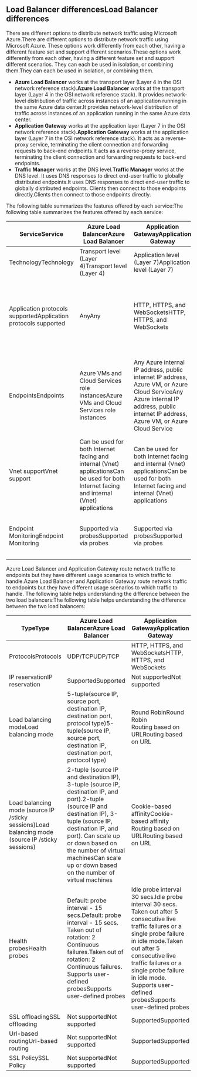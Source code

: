 ## <a name="load-balancer-differences"></a><span data-ttu-id="06ecf-101">Load Balancer differences</span><span class="sxs-lookup"><span data-stu-id="06ecf-101">Load Balancer differences</span></span>

<span data-ttu-id="06ecf-102">There are different options to distribute network traffic using Microsoft Azure.</span><span class="sxs-lookup"><span data-stu-id="06ecf-102">There are different options to distribute network traffic using Microsoft Azure.</span></span> <span data-ttu-id="06ecf-103">These options work differently from each other, having a different feature set and support different scenarios.</span><span class="sxs-lookup"><span data-stu-id="06ecf-103">These options work differently from each other, having a different feature set and support different scenarios.</span></span> <span data-ttu-id="06ecf-104">They can each be used in isolation, or combining them.</span><span class="sxs-lookup"><span data-stu-id="06ecf-104">They can each be used in isolation, or combining them.</span></span>

* <span data-ttu-id="06ecf-105">**Azure Load Balancer** works at the transport layer (Layer 4 in the OSI network reference stack).</span><span class="sxs-lookup"><span data-stu-id="06ecf-105">**Azure Load Balancer** works at the transport layer (Layer 4 in the OSI network reference stack).</span></span> <span data-ttu-id="06ecf-106">It provides network-level distribution of traffic across instances of an application running in the same Azure data center.</span><span class="sxs-lookup"><span data-stu-id="06ecf-106">It provides network-level distribution of traffic across instances of an application running in the same Azure data center.</span></span>
* <span data-ttu-id="06ecf-107">**Application Gateway** works at the application layer (Layer 7 in the OSI network reference stack).</span><span class="sxs-lookup"><span data-stu-id="06ecf-107">**Application Gateway** works at the application layer (Layer 7 in the OSI network reference stack).</span></span> <span data-ttu-id="06ecf-108">It acts as a reverse-proxy service, terminating the client connection and forwarding requests to back-end endpoints.</span><span class="sxs-lookup"><span data-stu-id="06ecf-108">It acts as a reverse-proxy service, terminating the client connection and forwarding requests to back-end endpoints.</span></span>
* <span data-ttu-id="06ecf-109">**Traffic Manager** works at the DNS level.</span><span class="sxs-lookup"><span data-stu-id="06ecf-109">**Traffic Manager** works at the DNS level.</span></span>  <span data-ttu-id="06ecf-110">It uses DNS responses to direct end-user traffic to globally distributed endpoints.</span><span class="sxs-lookup"><span data-stu-id="06ecf-110">It uses DNS responses to direct end-user traffic to globally distributed endpoints.</span></span> <span data-ttu-id="06ecf-111">Clients then connect to those endpoints directly.</span><span class="sxs-lookup"><span data-stu-id="06ecf-111">Clients then connect to those endpoints directly.</span></span>

<span data-ttu-id="06ecf-112">The following table summarizes the features offered by each service:</span><span class="sxs-lookup"><span data-stu-id="06ecf-112">The following table summarizes the features offered by each service:</span></span>

| <span data-ttu-id="06ecf-113">Service</span><span class="sxs-lookup"><span data-stu-id="06ecf-113">Service</span></span> | <span data-ttu-id="06ecf-114">Azure Load Balancer</span><span class="sxs-lookup"><span data-stu-id="06ecf-114">Azure Load Balancer</span></span> | <span data-ttu-id="06ecf-115">Application Gateway</span><span class="sxs-lookup"><span data-stu-id="06ecf-115">Application Gateway</span></span> | <span data-ttu-id="06ecf-116">Traffic Manager</span><span class="sxs-lookup"><span data-stu-id="06ecf-116">Traffic Manager</span></span> |
| --- | --- | --- | --- |
| <span data-ttu-id="06ecf-117">Technology</span><span class="sxs-lookup"><span data-stu-id="06ecf-117">Technology</span></span> |<span data-ttu-id="06ecf-118">Transport level (Layer 4)</span><span class="sxs-lookup"><span data-stu-id="06ecf-118">Transport level (Layer 4)</span></span> |<span data-ttu-id="06ecf-119">Application level (Layer 7)</span><span class="sxs-lookup"><span data-stu-id="06ecf-119">Application level (Layer 7)</span></span> |<span data-ttu-id="06ecf-120">DNS level</span><span class="sxs-lookup"><span data-stu-id="06ecf-120">DNS level</span></span> |
| <span data-ttu-id="06ecf-121">Application protocols supported</span><span class="sxs-lookup"><span data-stu-id="06ecf-121">Application protocols supported</span></span> |<span data-ttu-id="06ecf-122">Any</span><span class="sxs-lookup"><span data-stu-id="06ecf-122">Any</span></span> |<span data-ttu-id="06ecf-123">HTTP, HTTPS, and WebSockets</span><span class="sxs-lookup"><span data-stu-id="06ecf-123">HTTP, HTTPS, and WebSockets</span></span> |<span data-ttu-id="06ecf-124">Any (An HTTP endpoint is required for endpoint monitoring)</span><span class="sxs-lookup"><span data-stu-id="06ecf-124">Any (An HTTP endpoint is required for endpoint monitoring)</span></span> |
| <span data-ttu-id="06ecf-125">Endpoints</span><span class="sxs-lookup"><span data-stu-id="06ecf-125">Endpoints</span></span> |<span data-ttu-id="06ecf-126">Azure VMs and Cloud Services role instances</span><span class="sxs-lookup"><span data-stu-id="06ecf-126">Azure VMs and Cloud Services role instances</span></span> |<span data-ttu-id="06ecf-127">Any Azure internal IP address, public internet IP address, Azure VM, or Azure Cloud Service</span><span class="sxs-lookup"><span data-stu-id="06ecf-127">Any Azure internal IP address, public internet IP address, Azure VM, or Azure Cloud Service</span></span> |<span data-ttu-id="06ecf-128">Azure VMs, Cloud Services, Azure Web Apps, and external endpoints</span><span class="sxs-lookup"><span data-stu-id="06ecf-128">Azure VMs, Cloud Services, Azure Web Apps, and external endpoints</span></span> |
| <span data-ttu-id="06ecf-129">Vnet support</span><span class="sxs-lookup"><span data-stu-id="06ecf-129">Vnet support</span></span> |<span data-ttu-id="06ecf-130">Can be used for both Internet facing and internal (Vnet) applications</span><span class="sxs-lookup"><span data-stu-id="06ecf-130">Can be used for both Internet facing and internal (Vnet) applications</span></span> |<span data-ttu-id="06ecf-131">Can be used for both Internet facing and internal (Vnet) applications</span><span class="sxs-lookup"><span data-stu-id="06ecf-131">Can be used for both Internet facing and internal (Vnet) applications</span></span> |<span data-ttu-id="06ecf-132">Only supports Internet-facing applications</span><span class="sxs-lookup"><span data-stu-id="06ecf-132">Only supports Internet-facing applications</span></span> |
| <span data-ttu-id="06ecf-133">Endpoint Monitoring</span><span class="sxs-lookup"><span data-stu-id="06ecf-133">Endpoint Monitoring</span></span> |<span data-ttu-id="06ecf-134">Supported via probes</span><span class="sxs-lookup"><span data-stu-id="06ecf-134">Supported via probes</span></span> |<span data-ttu-id="06ecf-135">Supported via probes</span><span class="sxs-lookup"><span data-stu-id="06ecf-135">Supported via probes</span></span> |<span data-ttu-id="06ecf-136">Supported via HTTP/HTTPS GET</span><span class="sxs-lookup"><span data-stu-id="06ecf-136">Supported via HTTP/HTTPS GET</span></span> |

<span data-ttu-id="06ecf-137">Azure Load Balancer and Application Gateway route network traffic to endpoints but they have different usage scenarios to which traffic to handle.</span><span class="sxs-lookup"><span data-stu-id="06ecf-137">Azure Load Balancer and Application Gateway route network traffic to endpoints but they have different usage scenarios to which traffic to handle.</span></span> <span data-ttu-id="06ecf-138">The following table helps understanding the difference between the two load balancers:</span><span class="sxs-lookup"><span data-stu-id="06ecf-138">The following table helps understanding the difference between the two load balancers:</span></span>

| <span data-ttu-id="06ecf-139">Type</span><span class="sxs-lookup"><span data-stu-id="06ecf-139">Type</span></span> | <span data-ttu-id="06ecf-140">Azure Load Balancer</span><span class="sxs-lookup"><span data-stu-id="06ecf-140">Azure Load Balancer</span></span> | <span data-ttu-id="06ecf-141">Application Gateway</span><span class="sxs-lookup"><span data-stu-id="06ecf-141">Application Gateway</span></span> |
| --- | --- | --- |
| <span data-ttu-id="06ecf-142">Protocols</span><span class="sxs-lookup"><span data-stu-id="06ecf-142">Protocols</span></span> |<span data-ttu-id="06ecf-143">UDP/TCP</span><span class="sxs-lookup"><span data-stu-id="06ecf-143">UDP/TCP</span></span> |<span data-ttu-id="06ecf-144">HTTP, HTTPS, and WebSockets</span><span class="sxs-lookup"><span data-stu-id="06ecf-144">HTTP, HTTPS, and WebSockets</span></span> |
| <span data-ttu-id="06ecf-145">IP reservation</span><span class="sxs-lookup"><span data-stu-id="06ecf-145">IP reservation</span></span> |<span data-ttu-id="06ecf-146">Supported</span><span class="sxs-lookup"><span data-stu-id="06ecf-146">Supported</span></span> |<span data-ttu-id="06ecf-147">Not supported</span><span class="sxs-lookup"><span data-stu-id="06ecf-147">Not supported</span></span> |
| <span data-ttu-id="06ecf-148">Load balancing mode</span><span class="sxs-lookup"><span data-stu-id="06ecf-148">Load balancing mode</span></span> |<span data-ttu-id="06ecf-149">5-tuple(source IP, source port, destination IP, destination port, protocol type)</span><span class="sxs-lookup"><span data-stu-id="06ecf-149">5-tuple(source IP, source port, destination IP, destination port, protocol type)</span></span> |<span data-ttu-id="06ecf-150">Round Robin</span><span class="sxs-lookup"><span data-stu-id="06ecf-150">Round Robin</span></span><br><span data-ttu-id="06ecf-151">Routing based on URL</span><span class="sxs-lookup"><span data-stu-id="06ecf-151">Routing based on URL</span></span> |
| <span data-ttu-id="06ecf-152">Load balancing mode (source IP /sticky sessions)</span><span class="sxs-lookup"><span data-stu-id="06ecf-152">Load balancing mode (source IP /sticky sessions)</span></span> |<span data-ttu-id="06ecf-153">2-tuple (source IP and destination IP), 3-tuple (source IP, destination IP, and port).</span><span class="sxs-lookup"><span data-stu-id="06ecf-153">2-tuple (source IP and destination IP), 3-tuple (source IP, destination IP, and port).</span></span> <span data-ttu-id="06ecf-154">Can scale up or down based on the number of virtual machines</span><span class="sxs-lookup"><span data-stu-id="06ecf-154">Can scale up or down based on the number of virtual machines</span></span> |<span data-ttu-id="06ecf-155">Cookie-based affinity</span><span class="sxs-lookup"><span data-stu-id="06ecf-155">Cookie-based affinity</span></span><br><span data-ttu-id="06ecf-156">Routing based on URL</span><span class="sxs-lookup"><span data-stu-id="06ecf-156">Routing based on URL</span></span> |
| <span data-ttu-id="06ecf-157">Health probes</span><span class="sxs-lookup"><span data-stu-id="06ecf-157">Health probes</span></span> |<span data-ttu-id="06ecf-158">Default: probe interval - 15 secs.</span><span class="sxs-lookup"><span data-stu-id="06ecf-158">Default: probe interval - 15 secs.</span></span> <span data-ttu-id="06ecf-159">Taken out of rotation: 2 Continuous failures.</span><span class="sxs-lookup"><span data-stu-id="06ecf-159">Taken out of rotation: 2 Continuous failures.</span></span> <span data-ttu-id="06ecf-160">Supports user-defined probes</span><span class="sxs-lookup"><span data-stu-id="06ecf-160">Supports user-defined probes</span></span> |<span data-ttu-id="06ecf-161">Idle probe interval 30 secs.</span><span class="sxs-lookup"><span data-stu-id="06ecf-161">Idle probe interval 30 secs.</span></span> <span data-ttu-id="06ecf-162">Taken out after 5 consecutive live traffic failures or a single probe failure in idle mode.</span><span class="sxs-lookup"><span data-stu-id="06ecf-162">Taken out after 5 consecutive live traffic failures or a single probe failure in idle mode.</span></span> <span data-ttu-id="06ecf-163">Supports user-defined probes</span><span class="sxs-lookup"><span data-stu-id="06ecf-163">Supports user-defined probes</span></span> |
| <span data-ttu-id="06ecf-164">SSL offloading</span><span class="sxs-lookup"><span data-stu-id="06ecf-164">SSL offloading</span></span> |<span data-ttu-id="06ecf-165">Not supported</span><span class="sxs-lookup"><span data-stu-id="06ecf-165">Not supported</span></span> |<span data-ttu-id="06ecf-166">Supported</span><span class="sxs-lookup"><span data-stu-id="06ecf-166">Supported</span></span> |
| <span data-ttu-id="06ecf-167">Url-based routing</span><span class="sxs-lookup"><span data-stu-id="06ecf-167">Url-based routing</span></span> | <span data-ttu-id="06ecf-168">Not supported</span><span class="sxs-lookup"><span data-stu-id="06ecf-168">Not supported</span></span> | <span data-ttu-id="06ecf-169">Supported</span><span class="sxs-lookup"><span data-stu-id="06ecf-169">Supported</span></span>|
| <span data-ttu-id="06ecf-170">SSL Policy</span><span class="sxs-lookup"><span data-stu-id="06ecf-170">SSL Policy</span></span> | <span data-ttu-id="06ecf-171">Not supported</span><span class="sxs-lookup"><span data-stu-id="06ecf-171">Not supported</span></span> | <span data-ttu-id="06ecf-172">Supported</span><span class="sxs-lookup"><span data-stu-id="06ecf-172">Supported</span></span>|

